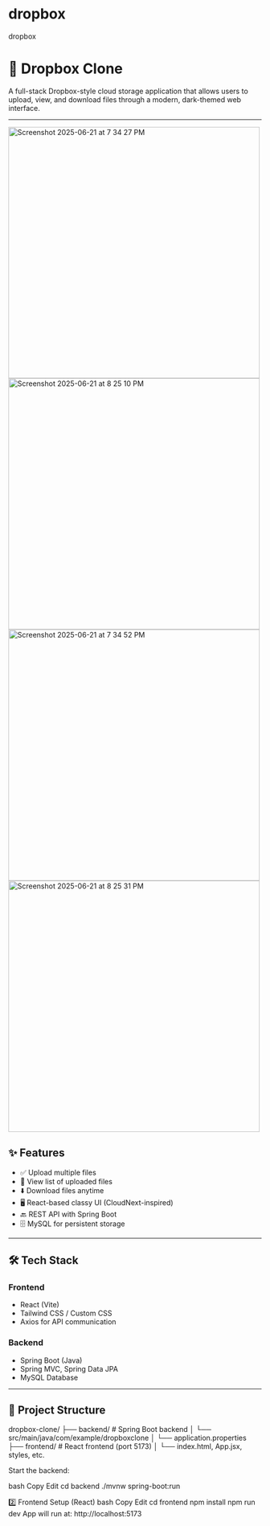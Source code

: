 # dropbox
dropbox
# 🚀 Dropbox Clone


A full-stack Dropbox-style cloud storage application that allows users to upload, view, and download files through a modern, dark-themed web interface.

---
<img width="500" alt="Screenshot 2025-06-21 at 7 34 27 PM" src="https://github.com/user-attachments/assets/7586e58f-4b26-492c-85df-1f962259f64f" />
<img width="500" alt="Screenshot 2025-06-21 at 8 25 10 PM" src="https://github.com/user-attachments/assets/b9ea0f1a-a23d-4c19-bcb1-cd3bab7b02c1" />
<img width="500" alt="Screenshot 2025-06-21 at 7 34 52 PM" src="https://github.com/user-attachments/assets/401d1ead-caae-4d3a-8fce-741b42879731" /> 
<img width="500" alt="Screenshot 2025-06-21 at 8 25 31 PM" src="https://github.com/user-attachments/assets/53be548d-a49e-48dd-974f-6d7e2375349f" />

## ✨ Features


- ✅ Upload multiple files
- 📁 View list of uploaded files
- ⬇️ Download files anytime
- 🖥️ React-based classy UI (CloudNext-inspired)
- 🔙 REST API with Spring Boot
- 🗄️ MySQL for persistent storage

---

## 🛠 Tech Stack

### Frontend
- React (Vite)
- Tailwind CSS / Custom CSS
- Axios for API communication

### Backend
- Spring Boot (Java)
- Spring MVC, Spring Data JPA
- MySQL Database

---

## 📁 Project Structure

dropbox-clone/
├── backend/ # Spring Boot backend
│ └── src/main/java/com/example/dropboxclone
│ └── application.properties
├── frontend/ # React frontend (port 5173)
│ └── index.html, App.jsx, styles, etc.


Start the backend:

bash
Copy
Edit
cd backend
./mvnw spring-boot:run

2️⃣ Frontend Setup (React)
bash
Copy
Edit
cd frontend
npm install
npm run dev
App will run at: http://localhost:5173
